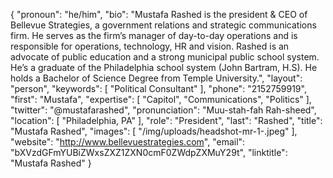 {
  "pronoun": "he/him",
  "bio": "Mustafa Rashed is the president & CEO of Bellevue Strategies, a government relations and strategic communications firm. He serves as the firm’s manager of day-to-day operations and is responsible for operations, technology, HR and vision. Rashed is an advocate of public education and a strong municipal public school system. He’s a graduate of the Philadelphia school system (John Bartram, H.S). He holds a Bachelor of Science Degree from Temple University.",
  "layout": "person",
  "keywords": [
    "Political Consultant"
  ],
  "phone": "2152759919",
  "first": "Mustafa",
  "expertise": [
    "Capitol",
    "Communications",
    "Politics"
  ],
  "twitter": "@mustafarashed",
  "pronunciation": "Muu-stah-fah Rah-sheed",
  "location": [
    "Philadelphia, PA"
  ],
  "role": "President",
  "last": "Rashed",
  "title": "Mustafa Rashed",
  "images": [
    "/img/uploads/headshot-mr-1-.jpeg"
  ],
  "website": "http://www.bellevuestrategies.com",
  "email": "bXVzdGFmYUBiZWxsZXZ1ZXN0cmF0ZWdpZXMuY29t",
  "linktitle": "Mustafa Rashed"
}